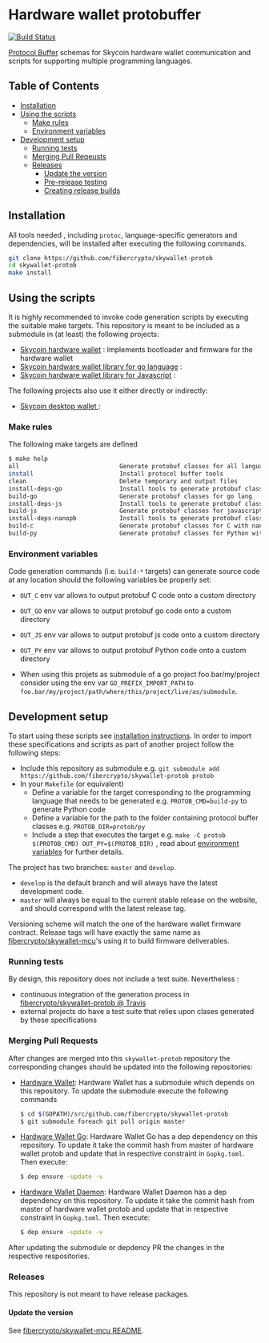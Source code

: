 # Hardware wallet protobuffer

[![Build Status](https://travis-ci.com/fibercrypto/skywallet-protob.svg?branch=master)](https://travis-ci.com/fibercrypto/skywallet-protob)

[Protocol Buffer](https://developers.google.com/protocol-buffers/) schemas for Skycoin hardware wallet communication and scripts for supporting multiple programming languages.

## Table of Contents

<!-- MarkdownTOC levels="1,2,3,4,5" autolink="true" bracket="round" -->
- [Installation](#installation)
- [Using the scripts](#using-the-scripts)
  - [Make rules](#make-rules)
  - [Environment variables](#environment-variables)
- [Development setup](#development-setup)
  - [Running tests](#running-tests)
  - [Merging Pull Reqeusts](#merging-pull-requests)
  - [Releases](#releases)
    - [Update the version](#update-the-version)
    - [Pre-release testing](#pre-release-testing)
    - [Creating release builds](#creating-release-builds)
<!-- /MarkdownTOC -->

## Installation

All tools needed , including `protoc`, language-specific generators and dependencies, will be installed after executing the following commands.

```sh
git clone https://github.com/fibercrypto/skywallet-protob
cd skywallet-protob
make install
```

## Using the scripts

It is highly recommended to invoke code generation scripts by executing the suitable make targets. This repository is meant to be included as a submodule in (at least) the following projects:

- [Skycoin hardware wallet](https://github.com/fibercrypto/skywallet-mcu) : Implements bootloader and firmware for the hardware wallet
- [Skycoin hardware wallet library for go language](https://github.com/fibercrypto/skywallet-go) :
- [Skycoin hardware wallet library for Javascript](https://github.com/skycoin/hardware-wallet-js) :

The following projects also use it either directly or indirectly:

- [Skycoin desktop wallet ](https://github.com/skycoin/skycoin/tree/master/src/electron) :

### Make rules

The following make targets are defined

```sh
$ make help
all                            Generate protobuf classes for all languages
install                        Install protocol buffer tools
clean                          Delete temporary and output files
install-deps-go                Install tools to generate protobuf classes for go lang
build-go                       Generate protobuf classes for go lang
install-deps-js                Install tools to generate protobuf classes for javascript
build-js                       Generate protobuf classes for javascript
install-deps-nanopb            Install tools to generate protobuf classes for C and Python with nanopb
build-c                        Generate protobuf classes for C with nanopb
build-py                       Generate protobuf classes for Python with nanopb
```

### Environment variables

Code generation commands (i.e. `build-*` targets) can generate source code at any location should the following variables be properly set:

- `OUT_C` env var allows to output protobuf C code onto a custom directory
- `OUT_GO` env var allows to output protobuf go code onto a custom directory
- `OUT_JS` env var allows to output protobuf js code onto a custom directory
- `OUT_PY` env var allows to output protobuf Python code onto a custom directory

- When using this projets as submodule of a go project foo.bar/my/project consider using the env var `GO_PREFIX_IMPORT_PATH` to `foo.bar/my/project/path/where/this/project/live/as/submodule`.

## Development setup

To start using these scripts see [installation instructions](#installation). In order to import these specifications and scripts as part of another project follow the following steps:

- Include this repository as submodule e.g. `git submodule add https://github.com/fibercrypto/skywallet-protob protob`
- In your `Makefile` (or equivalent)
  * Define a variable for the target corresponding to the programming language that needs to be generated e.g. `PROTOB_CMD=build-py` to generate Python code
  * Define a variable for the path to the folder containing protocol buffer classes e.g. `PROTOB_DIR=protob/py`
  * Include a step that executes the target e.g. `make -C protob $(PROTOB_CMD) OUT_PY=$(PROTOB_DIR)` , read about [environment variables](#environment-variables) for further details. 

The project has two branches: `master` and `develop`.

- `develop` is the default branch and will always have the latest development code.
- `master` will always be equal to the current stable release on the website, and should correspond with the latest release tag.

Versioning scheme will match the one of the hardware wallet firmware contract. Release tags will have exactly the same name as [fibercrypto/skywallet-mcu](https://github.com/fibercrypto/skywallet-mcu)'s using it to build firmware deliverables.

### Running tests

By design, this repository does not include a test suite. Nevertheless :

- continuous integration of the generation process in [fibercrypto/skywallet-protob @ Travis](https://travis-ci.com/fibercrypto/skywallet-protob)
- external projects do have a test suite that relies upon clases generated by these specifications

### Merging Pull Requests
After changes are merged into this `skywallet-protob` repository the corresponding changes should be updated into the following repositories:
- [Hardware Wallet](https://github.com/fibercrypto/skywallet-protob): 
    Hardware Wallet has a submodule which depends on this repository.
    To update the submodule execute the following commands
    ```bash
    $ cd $(GOPATH)/src/github.com/fibercrypto/skywallet-protob
    $ git submodule foreach git pull origin master
    ```

- [Hardware Wallet Go](https://github.com/fibercrypto/skywallet-go):
    Hardware Wallet Go has a dep dependency on this repository.
    To update it take the commit hash from master of hardware wallet protob and update that in respective constraint in `Gopkg.toml`.
    Then execute:
    ```bash
    $ dep ensure -update -v 
    ``` 

- [Hardware Wallet Daemon](https://github.com/skycoin/hardware-wallet-daemon):
    Hardware Wallet Daemon has a dep dependency on this repository.
    To update it take the commit hash from master of hardware wallet protob and update that in respective constraint in `Gopkg.toml`.
    Then execute:
    ```bash
    $ dep ensure -update -v 
    ```

After updating the submodule or depdency PR the changes in the respective respositories.

### Releases

This repository is not meant to have release packages.

#### Update the version

See [fibercrypto/skywallet-mcu README](https://github.com/fibercrypto/skywallet-mcu/tree/master/README.md).

